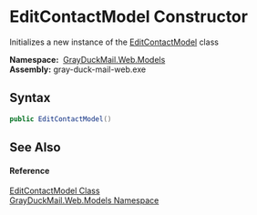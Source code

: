 EditContactModel Constructor
============================
Initializes a new instance of the [EditContactModel][1] class

  **Namespace:**  [GrayDuckMail.Web.Models][2]  
  **Assembly:** gray-duck-mail-web.exe

Syntax
------

```csharp
public EditContactModel()
```


See Also
--------

#### Reference
[EditContactModel Class][1]  
[GrayDuckMail.Web.Models Namespace][2]  

[1]: README.md
[2]: ../README.md